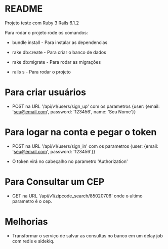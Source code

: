 # README

Projeto teste com Ruby 3 Rails 6.1.2

Para rodar o projeto rode os comandos:

* bundle install - Para instalar as dependencias

* rake db:create  - Para criar o banco de dados

* rake db:migrate - Para rodar as migrações

* rails s - Para rodar o projeto

# Para criar usuários 

* POST na URL '/api/v1/users/sign_up' com os parametros {user: {email: 'seu@email.com', password: '123456', name: 'Seu Nome'}}

# Para logar na conta e pegar o token

* POST na URL '/api/v1/users/sign_in' com os parametros {user: {email: 'seu@email.com', password: '123456'}}

* O token virá no cabeçalho no parametro 'Authorization'

# Para Consultar um CEP

* GET na URL '/api/v1/zipcode_search/85020706' onde o ultimo parametro é o cep.


# Melhorias

* Transformar o serviço de salvar as consultas no banco em um delay job com redis e sidekiq.


